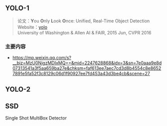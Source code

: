 ## YOLO-1
> 论文：**Y**ou **O**nly **L**ook **O**nce: Unified, Real-Time Object Detection  
> Website：[yolo](https://pjreddie.com/yolo/)  
> University of Washington & Allen AI & FAIR, 2015 Jun, CVPR 2016

### 主要内容
- https://mp.weixin.qq.com/s?__biz=MzU0NjgzMDIxMQ==&mid=2247628868&idx=3&sn=7e0aaa9e8d07313541a3f5aa659ba27e&chksm=faf613ee7aec7cd3d8b4554c8e86527891e5fa52f3c8129c06d1f90927ee7fd453a43d3be4cb&scene=27

## YOLO-2


## SSD
Single Shot MultiBox Detector
